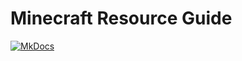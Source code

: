 # Minecraft Resource Guide

[![MkDocs](https://img.shields.io/static/v1?label=MkDocs&message=%E5%9C%A8%E7%BA%BF%E6%B5%8F%E8%A7%88&color=4051b5)](https://lyaiya.github.io/Minecraft-Resource-Guide/)
